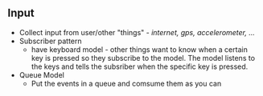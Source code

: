 Input
-----

* Collect input from user/other "things" - *internet, gps, accelerometer, ...*
* Subscriber pattern
  * have keyboard model - other things want to know when a certain key is pressed so they subscribe to the model. The model listens to the keys and tells the subsriber when the specific key is pressed.
* Queue Model
  * Put the events in a queue and comsume them as you can